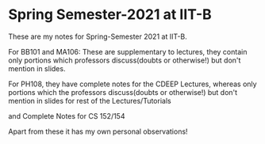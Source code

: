 Spring Semester-2021 at IIT-B 
=============================

These are my notes for Spring-Semester 2021 at IIT-B.

For BB101 and MA106: These are supplementary to lectures, they contain only portions which professors discuss(doubts or otherwise!) but don't mention in slides.

For PH108, they have complete notes for the CDEEP Lectures, whereas only portions which the professors discuss(doubts or otherwise!) but don't mention in slides for rest of the Lectures/Tutorials 

and Complete Notes for CS 152/154

Apart from these it has my own personal observations!
